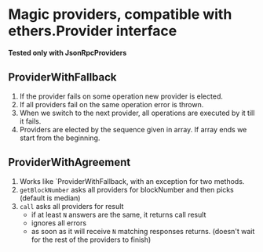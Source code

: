 # Magic providers, compatible with ethers.Provider interface

**Tested only with JsonRpcProviders**

## ProviderWithFallback

1. If the provider fails on some operation new provider is elected.
2. If all providers fail on the same operation error is thrown.
3. When we switch to the next provider, all operations are executed by it till it fails.
4. Providers are elected by the sequence given in array. If array ends we start from the beginning.

## ProviderWithAgreement

1. Works like `ProviderWithFallback, with an exception for two methods.
2. `getBlockNumber` asks all providers for blockNumber and then picks (default is median)
3. `call` asks all providers for result
   - if at least `N` answers are the same, it returns call result
   - ignores all errors
   - as soon as it will receive `N` matching responses returns. (doesn't wait for the rest of the providers to finish)
